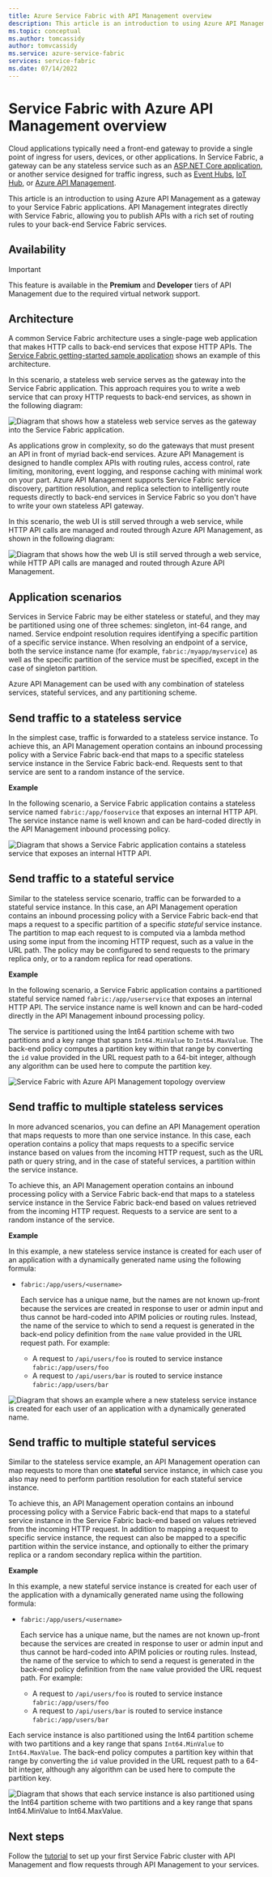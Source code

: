 ```yaml
---
title: Azure Service Fabric with API Management overview 
description: This article is an introduction to using Azure API Management as a gateway to your Service Fabric applications. 
ms.topic: conceptual
ms.author: tomcassidy
author: tomvcassidy
ms.service: azure-service-fabric
services: service-fabric
ms.date: 07/14/2022
---
```


# Service Fabric with Azure API Management overview

Cloud applications typically need a front-end gateway to provide a single point of ingress for users, devices, or other applications. In Service Fabric, a gateway can be any stateless service such as an [ASP.NET Core application](service-fabric-reliable-services-communication-aspnetcore.md), or another service designed for traffic ingress, such as [Event Hubs](../event-hubs/index.yml), [IoT Hub](../iot-hub/index.yml), or [Azure API Management](../api-management/index.yml).

This article is an introduction to using Azure API Management as a gateway to your Service Fabric applications. API Management integrates directly with Service Fabric, allowing you to publish APIs with a rich set of routing rules to your back-end Service Fabric services.

## Availability

> [!IMPORTANT]
> This feature is available in the **Premium** and **Developer** tiers of API Management due to the required virtual network support.

## Architecture

A common Service Fabric architecture uses a single-page web application that makes HTTP calls to back-end services that expose HTTP APIs. The [Service Fabric getting-started sample application](https://github.com/Azure-Samples/service-fabric-dotnet-getting-started) shows an example of this architecture.

In this scenario, a stateless web service serves as the gateway into the Service Fabric application. This approach requires you to write a web service that can proxy HTTP requests to back-end services, as shown in the following diagram:

![Diagram that shows how a stateless web service serves as the gateway into the Service Fabric application.][sf-web-app-stateless-gateway]

As applications grow in complexity, so do the gateways that must present an API in front of myriad back-end services. Azure API Management is designed to handle complex APIs with routing rules, access control, rate limiting, monitoring, event logging, and response caching with minimal work on your part. Azure API Management supports Service Fabric service discovery, partition resolution, and replica selection to intelligently route requests directly to back-end services in Service Fabric so you don't have to write your own stateless API gateway. 

In this scenario, the web UI is still served through a web service, while HTTP API calls are managed and routed through Azure API Management, as shown in the following diagram:

![Diagram that shows how the web UI is still served through a web service, while HTTP API calls are managed and routed through Azure API Management.][sf-apim-web-app]

## Application scenarios

Services in Service Fabric may be either stateless or stateful, and they may be partitioned using one of three schemes: singleton, int-64 range, and named. Service endpoint resolution requires identifying a specific partition of a specific service instance. When resolving an endpoint of a service, both the service instance name (for example, `fabric:/myapp/myservice`) as well as the specific partition of the service must be specified, except in the case of singleton partition.

Azure API Management can be used with any combination of stateless services, stateful services, and any partitioning scheme.

## Send traffic to a stateless service

In the simplest case, traffic is forwarded to a stateless service instance. To achieve this, an API Management operation contains an inbound processing policy with a Service Fabric back-end that maps to a specific stateless service instance in the Service Fabric back-end. Requests sent to that service are sent to a random instance of the service.

**Example**

In the following scenario, a Service Fabric application contains a stateless service named `fabric:/app/fooservice` that exposes an internal HTTP API. The service instance name is well known and can be hard-coded directly in the API Management inbound processing policy. 

![Diagram that shows a Service Fabric application contains a stateless service that exposes an internal HTTP API.][sf-apim-static-stateless]

## Send traffic to a stateful service

Similar to the stateless service scenario, traffic can be forwarded to a stateful service instance. In this case, an API Management operation contains an inbound processing policy with a Service Fabric back-end that maps a request to a specific partition of a specific *stateful* service instance. The partition to map each request to is computed via a lambda method using some input from the incoming HTTP request, such as a value in the URL path. The policy may be configured to send requests to the primary replica only, or to a random replica for read operations.

**Example**

In the following scenario, a Service Fabric application contains a partitioned stateful service named `fabric:/app/userservice` that exposes an internal HTTP API. The service instance name is well known and can be hard-coded directly in the API Management inbound processing policy.  

The service is partitioned using the Int64 partition scheme with two partitions and a key range that spans `Int64.MinValue` to `Int64.MaxValue`. The back-end policy computes a partition key within that range by converting the `id` value provided in the URL request path to a 64-bit integer, although any algorithm can be used here to compute the partition key. 

![Service Fabric with Azure API Management topology overview][sf-apim-static-stateful]

## Send traffic to multiple stateless services

In more advanced scenarios, you can define an API Management operation that maps requests to more than one service instance. In this case, each operation contains a policy that maps requests to a specific service instance based on values from the incoming HTTP request, such as the URL path or query string, and in the case of stateful services, a partition within the service instance.

To achieve this, an API Management operation contains an inbound processing policy with a Service Fabric back-end that maps to a stateless service instance in the Service Fabric back-end based on values retrieved from the incoming HTTP request. Requests to a service are sent to a random instance of the service.

**Example**

In this example, a new stateless service instance is created for each user of an application with a dynamically generated name using the following formula:

- `fabric:/app/users/<username>`

  Each service has a unique name, but the names are not known up-front because the services are created in response to user or admin input and thus cannot be hard-coded into APIM policies or routing rules. Instead, the name of the service to which to send a request is generated in the back-end policy definition from the `name` value provided in the URL request path. For example:

  - A request to `/api/users/foo` is routed to service instance `fabric:/app/users/foo`
  - A request to `/api/users/bar` is routed to service instance `fabric:/app/users/bar`

![Diagram that shows an example where a new stateless service instance is created for each user of an application with a dynamically generated name.][sf-apim-dynamic-stateless]

## Send traffic to multiple stateful services

Similar to the stateless service example, an API Management operation can map requests to more than one **stateful** service instance, in which case you also may need to perform partition resolution for each stateful service instance.

To achieve this, an API Management operation contains an inbound processing policy with a Service Fabric back-end that maps to a stateful service instance in the Service Fabric back-end based on values retrieved from the incoming HTTP request. In addition to mapping a request to specific service instance, the request can also be mapped to a specific partition within the service instance, and optionally to either the primary replica or a random secondary replica within the partition.

**Example**

In this example, a new stateful service instance is created for each user of the application with a dynamically generated name using the following formula:

- `fabric:/app/users/<username>`

  Each service has a unique name, but the names are not known up-front because the services are created in response to user or admin input and thus cannot be hard-coded into APIM policies or routing rules. Instead, the name of the service to which to send a request is generated in the back-end policy definition from the `name` value provided the URL request path. For example:

  - A request to `/api/users/foo` is routed to service instance `fabric:/app/users/foo`
  - A request to `/api/users/bar` is routed to service instance `fabric:/app/users/bar`

Each service instance is also partitioned using the Int64 partition scheme with two partitions and a key range that spans `Int64.MinValue` to `Int64.MaxValue`. The back-end policy computes a partition key within that range by converting the `id` value provided in the URL request path to a 64-bit integer, although any algorithm can be used here to compute the partition key. 

![Diagram that shows that each service instance is also partitioned using the Int64 partition scheme with two partitions and a key range that spans Int64.MinValue to Int64.MaxValue.][sf-apim-dynamic-stateful]

## Next steps

Follow the [tutorial](service-fabric-tutorial-deploy-api-management.md) to set up your first Service Fabric cluster with API Management and flow requests through API Management to your services.

<!-- links -->

<!-- pics -->
[sf-apim-web-app]: ./media/service-fabric-api-management-overview/sf-apim-web-app.png
[sf-web-app-stateless-gateway]: ./media/service-fabric-api-management-overview/sf-web-app-stateless-gateway.png
[sf-apim-static-stateless]: ./media/service-fabric-api-management-overview/sf-apim-static-stateless.png
[sf-apim-static-stateful]: ./media/service-fabric-api-management-overview/sf-apim-static-stateful.png
[sf-apim-dynamic-stateless]: ./media/service-fabric-api-management-overview/sf-apim-dynamic-stateless.png
[sf-apim-dynamic-stateful]: ./media/service-fabric-api-management-overview/sf-apim-dynamic-stateful.png
